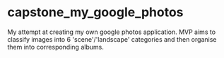 # capstone_my_google_photos
My attempt at creating my own google photos application.  MVP aims to classify images into 6 'scene'/'landscape' categories and then organise them into corresponding albums.
